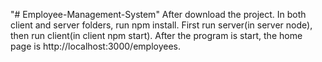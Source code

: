 "# Employee-Management-System" 
After download the project.
In both client and server folders, run npm install.
First run server(in server node), then run client(in client npm start).
After the program is start, the home page is http://localhost:3000/employees.

